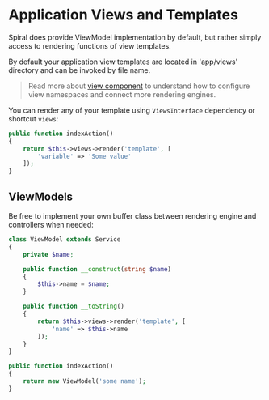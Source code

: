 # Application Views and Templates
Spiral does provide ViewModel implementation by default, but rather simply access to rendering functions of view templates.

By default your application view templates are located in 'app/views' directory and can be invoked by file name.

> Read more about [view component](/old/views/overview.md) to understand how to configure view namespaces and connect more rendering engines.

You can render any of your template using `ViewsInterface` dependency or shortcut `views`:

```php
public function indexAction()
{
    return $this->views->render('template', [
        'variable' => 'Some value'
    ]);
}
```

## ViewModels
Be free to implement your own buffer class between rendering engine and controllers when needed:

```php
class ViewModel extends Service 
{
    private $name;

    public function __construct(string $name)
    {
        $this->name = $name;
    }

    public function __toString()
    {
        return $this->views->render('template', [
            'name' => $this->name
        ]);
    }
}
```

```php
public function indexAction()
{
    return new ViewModel('some name');
}
```